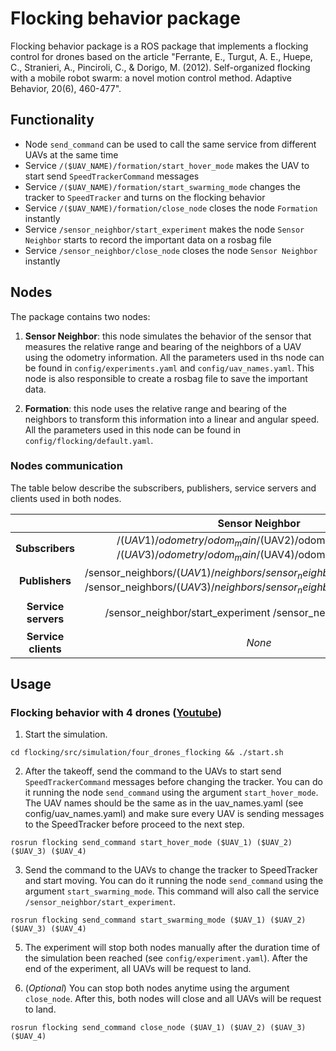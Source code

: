 # Flocking behavior package

Flocking behavior package is a ROS package that implements a flocking control for drones based on the article "Ferrante, E., Turgut, A. E., Huepe, C., Stranieri, A., Pinciroli, C., & Dorigo, M. (2012). Self-organized flocking with a mobile robot swarm: a novel motion control method. Adaptive Behavior, 20(6), 460-477".

## Functionality
* Node `send_command` can be used to call the same service from different UAVs at the same time
* Service `/($UAV_NAME)/formation/start_hover_mode` makes the UAV to start send `SpeedTrackerCommand` messages
* Service `/($UAV_NAME)/formation/start_swarming_mode` changes the tracker to `SpeedTracker` and turns on the flocking behavior
* Service `/($UAV_NAME)/formation/close_node` closes the node `Formation` instantly
* Service `/sensor_neighbor/start_experiment` makes the node `Sensor Neighbor` starts to record the important data on a rosbag file
* Service `/sensor_neighbor/close_node` closes the node `Sensor Neighbor` instantly

## Nodes

The package contains two nodes:

1. **Sensor Neighbor**: this node simulates the behavior of the sensor that measures the relative range and bearing of the neighbors of a UAV using the odometry information. All the parameters used in ths node can be found in `config/experiments.yaml` and `config/uav_names.yaml`. This node is also responsible to create a rosbag file to save the important data.

2. **Formation**: this node uses the relative range and bearing of the neighbors to transform this information into a linear and angular speed. All the parameters used in this node can be found in `config/flocking/default.yaml`.

### Nodes communication

The table below describe the subscribers, publishers, service servers and clients used in both nodes.

|                 |                                                                   **Sensor Neighbor**                                                                 |                                                        **Formation**                                                       |
|:---------------:|:--------------------------------------------------------------------------------------------------------------------------------------------------:|:----------------------------------------------------------------------------------------------------------------------:|
|  **Subscribers**   |                 /($UAV1)/odometry/odom_main 				 /($UAV2)/odometry/odom_main 				 /($UAV3)/odometry/odom_main 				 /($UAV4)/odometry/odom_main                 |                                         /sensor_neighbors/($UAV_NAME)/neighbors                                        |
|    **Publishers**   | /sensor_neighbors/($UAV1)/neighbors 				 /sensor_neighbors/($UAV2)/neighbors 				 /sensor_neighbors/($UAV3)/neighbors 				 /sensor_neighbors/($UAV4)/neighbors |                                   /($UAV_NAME)/control_manager/speed_tracker/command                                   |
| **Service servers** |                                           /sensor_neighbor/start_experiment 				 /sensor_neighbor/close_node                                           | /($UAV_NAME)/formation/start_hover_mode 				 /($UAV_NAME)/formation/start_swarming_mode 				 /($UAV_NAME)/formation/close_node |
| **Service clients** |                       *None*                                                                                                                         |                       /($UAV_NAME)/control_manager/switch_tracker 				 /($UAV_NAME)/uav_manager/land                       |

## Usage

### Flocking behavior with 4 drones ([Youtube](https://www.youtube.com/watch?v=GyrmELmuqa8))

1. Start the simulation.
```
cd flocking/src/simulation/four_drones_flocking && ./start.sh
```

2. After the takeoff, send the command to the UAVs to start send `SpeedTrackerCommand` messages before changing the tracker. You can do it running the node `send_command` using the argument `start_hover_mode`. The UAV names should be the same as in the uav_names.yaml (see config/uav_names.yaml) and make sure every UAV is sending messages to the SpeedTracker before proceed to the next step.
```
rosrun flocking send_command start_hover_mode ($UAV_1) ($UAV_2) ($UAV_3) ($UAV_4)
``` 

3. Send the command to the UAVs to change the tracker to SpeedTracker and start moving. You can do it running the node `send_command` using the argument `start_swarming_mode`. This command will also call the service `/sensor_neighbor/start_experiment`.
```
rosrun flocking send_command start_swarming_mode ($UAV_1) ($UAV_2) ($UAV_3) ($UAV_4)
``` 

5. The experiment will stop both nodes manually after the duration time of the simulation been reached (see `config/experiment.yaml`). After the end of the experiment, all UAVs will be request to land.

4. (*Optional*) You can stop both nodes anytime using the argument `close_node`. After this, both nodes will close and all UAVs will be request to land. 
```
rosrun flocking send_command close_node ($UAV_1) ($UAV_2) ($UAV_3) ($UAV_4)
```